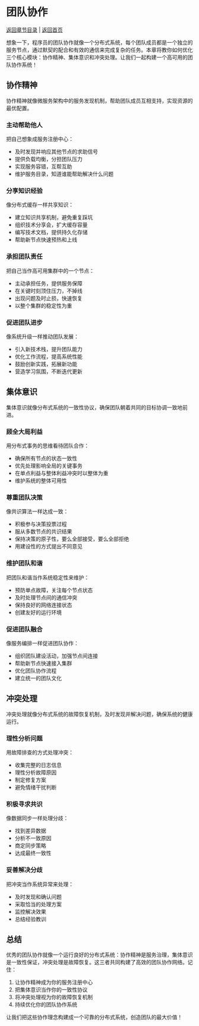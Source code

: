 # 团队协作

[返回章节目录](./index.md) | [返回首页](../README.md)

想象一下，程序员的团队协作就像一个分布式系统，每个团队成员都是一个独立的服务节点，通过默契的配合和有效的通信来完成复杂的任务。本章将教你如何优化三个核心模块：协作精神、集体意识和冲突处理。让我们一起构建一个高可用的团队协作系统！

## 协作精神

协作精神就像微服务架构中的服务发现机制，帮助团队成员互相支持，实现资源的最优配置。

### 主动帮助他人

把自己想象成服务注册中心：
- 及时发现并响应其他节点的求助信号
- 提供负载均衡，分担团队压力
- 实现服务容错，互帮互助
- 维护服务目录，知道谁能帮助解决什么问题

### 分享知识经验

像分布式缓存一样共享知识：
- 建立知识共享机制，避免重复踩坑
- 组织技术分享会，扩大缓存容量
- 编写技术文档，提供持久化存储
- 帮助新节点快速预热和上线

### 承担团队责任

把自己当作高可用集群中的一个节点：
- 主动承担任务，提供服务保障
- 在关键时刻顶住压力，不掉线
- 出现问题及时止损，快速恢复
- 以整个集群的稳定性为重

### 促进团队进步

像系统升级一样推动团队发展：
- 引入新技术栈，提升团队能力
- 优化工作流程，提高系统性能
- 鼓励创新实践，拓展新功能
- 营造学习氛围，不断迭代更新

## 集体意识

集体意识就像分布式系统的一致性协议，确保团队朝着共同的目标协调一致地前进。

### 顾全大局利益

用分布式事务的思维看待团队合作：
- 确保所有节点的状态一致性
- 优先处理影响全局的关键事务
- 在单点利益与整体利益冲突时以整体为重
- 维护系统的整体可用性

### 尊重团队决策

像共识算法一样达成一致：
- 积极参与决策投票过程
- 服从多数节点的共识结果
- 保持决策的原子性，要么全部接受，要么全部拒绝
- 用建设性的方式提出不同意见

### 维护团队和谐

把团队和谐当作系统稳定性来维护：
- 预防单点故障，关注每个节点状态
- 及时处理节点间的通信冲突
- 保持良好的网络连接状态
- 创建友好的运行环境

### 促进团队融合

像服务编排一样促进团队协作：
- 组织团队建设活动，加强节点间连接
- 帮助新节点快速接入集群
- 优化团队协作流程
- 建立统一的团队文化

## 冲突处理

冲突处理就像分布式系统的故障恢复机制，及时发现并解决问题，确保系统的健康运行。

### 理性分析问题

用故障排查的方式处理冲突：
- 收集完整的日志信息
- 理性分析故障原因
- 制定修复方案
- 避免情绪干扰判断

### 积极寻求共识

像数据同步一样处理分歧：
- 找到差异数据
- 分析不一致原因
- 商定同步策略
- 达成最终一致性

### 妥善解决分歧

把冲突当作系统异常来处理：
- 及时发现和确认问题
- 采取恰当的处理方案
- 监控解决效果
- 总结经验教训

## 总结

优秀的团队协作就像一个运行良好的分布式系统：协作精神是服务治理，集体意识是一致性保证，冲突处理是故障恢复。这三者共同构建了高效的团队协作网络。记住：

1. 让协作精神成为你的服务注册中心
2. 把集体意识当作你的一致性协议
3. 将冲突处理视为你的故障恢复机制
4. 持续优化你的团队协作系统

让我们把这些协作理念构建成一个可靠的分布式系统，创造团队的最大价值！
